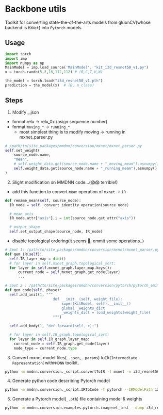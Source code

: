# Backbone utils

Toolkit for converting state-the-of-the-arts models from gluonCV(whose backend is `MXNet`) into `Pytorch` models.

## Usage

```python
import torch
import imp
import numpy as np
MainModel = imp.load_source('MainModel', "kit_i3d_resnet50_v1.py")
x = torch.randn(5,3,16,112,112) # (B,C,T,H,W)

the_model = torch.load("i3d_resnet50_v1.pth")
prediction = the_model(x)  # (B, n_class)
```

## Steps

1. Modify \_.json

- format relu -> relu_0x (asign sequence number)
- format `moving_*` -> `running_*`
  - most simplest thing is to modify moving -> running in mxnet_parser.py

```python
# /path/to/site_packages/mmdnn/conversion/mxnet/mxnet_parser.py
self.set_weight(
    source_node.name,
    "mean",
    # self.weight_data.get(source_node.name + "_moving_mean").asnumpy(),
    self.weight_data.get(source_node.name + "_running_mean").asnumpy()
)
```

2. Slight modification on MMDNN code...(😱😱 terrible!)

- add this function to convert `mean` operation of `mxnet` -> `IR`

```python
def rename_mean(self, source_node):
  IR_node = self._convert_identity_operation(source_node)

  # mean axis
  IR_node.attr["axis"].i = int(source_node.get_attr("axis"))

  # output shape
  self.set_output_shape(source_node, IR_node)
```

- disable topological ordering(it seems 🐛, ommit some operations..)

```python
# Spot 1: /path/to/site_packages/mmdnn/conversion/mxnet/mxnet_parser.py
def gen_IR(self):
  self.IR_layer_map = dict()
  # for layer in self.mxnet_graph.topological_sort:
  for layer in self.mxnet_graph.layer_map.keys():
      current_node = self.mxnet_graph.get_node(layer)
      ...

# Spot 2 : /path/to/site-packages/mmdnn/conversion/pytorch/pytorch_emitter.py
def gen_code(self, phase):
  self.add_init(1, """
                      def __init__(self, weight_file):
                          super(KitModel, self).__init__()
                          global _weights_dict
                          _weights_dict = load_weights(weight_file)
                      """)

  self.add_body(1, "def forward(self, x):")

  # for layer in self.IR_graph.topological_sort:
  for layer in self.IR_graph.layer_map:
    current_node = self.IR_graph.get_node(layer)
    node_type = current_node.type
```

3. Convert mxnet model files(`_.json`,`_.params`) to`IR(Intermediate Representation)`with`MMDNN` toolkit.

```bash
python -m mmdnn.conversion._script.convertToIR -f mxnet -n i3d_resnet50_v1_kinetics400-symbol.json -w i3d_resnet50_v1_kinetics400-0000.params -d i3d_resnet50_v1 --inputShape 3,32,112,112
```

4. Generate python code describing Pytorch model

```bash
python -m mmdnn.conversion._script.IRToCode -f pytorch --IRModelPath i3d_resnet50_v1.pb --dstModelPath kit_i3d_resnet50_v1.py --IRWeightPath i3d_resnet50_v1.npy -dw kit_pytorch.npy
```

5. Generate a Pytorch model(`_.pth`) file containing model & weights

```bash
python -m mmdnn.conversion.examples.pytorch.imagenet_test --dump i3d_resnet50_v1.pth -n kit_i3d_resnet50_v1.py -w kit_pytorch.npy
```
